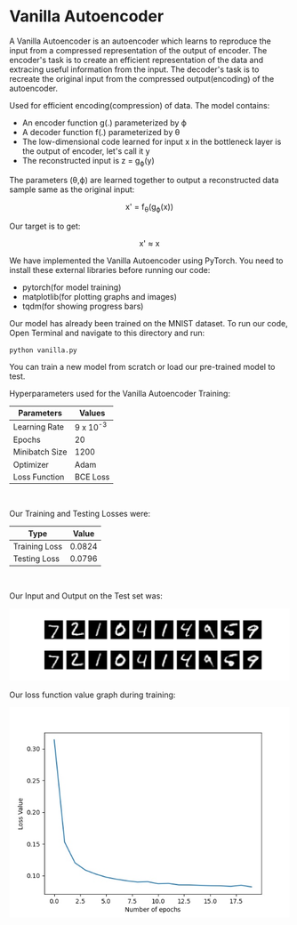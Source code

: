 # Vanilla Autoencoder

A Vanilla Autoencoder is an autoencoder which learns to reproduce the input from a compressed representation of the output of encoder. The encoder's task is to create an efficient representation of the data and extracing useful information from the input. The decoder's task is to recreate the original input from the compressed output(encoding) of the autoencoder.

Used for efficient encoding(compression) of data.
The model contains:
* An encoder function g(.) parameterized by ϕ
* A decoder function f(.) parameterized by θ
* The low-dimensional code learned for input x in the bottleneck layer is the output of encoder, let's call it y 
* The reconstructed input is z = g<sub>ϕ</sub>(y)

The parameters (θ,ϕ) are learned together to output a reconstructed data sample same as the original input:
<div align='center'> x' = f<sub>θ</sub>(g<sub>ϕ</sub>(x)) </div>

Our target is to get:
<div align='center'> x' ≈ x </div>

We have implemented the Vanilla Autoencoder using PyTorch. You need to install these external libraries before running our code: 
* pytorch(for model training)
* matplotlib(for plotting graphs and images)
* tqdm(for showing progress bars)

Our model has already been trained on the MNIST dataset. To run our code, Open Terminal and navigate to this directory and run:
```
python vanilla.py
```
You can train a new model from scratch or load our pre-trained model to test.

Hyperparameters used for the Vanilla Autoencoder Training:

| Parameters|  Values |
| -------- | -------- |
| Learning Rate | 9 x 10<sup>-3</sup>  | 
| Epochs | 20 |
| Minibatch Size | 1200 |
| Optimizer | Adam |
| Loss Function | BCE Loss |  
<br/>

Our Training and Testing Losses were:

| Type | Value |
| -------- | -------- |
| Training Loss | 0.0824 |
| Testing Loss | 0.0796 |
<br/>

Our Input and Output on the Test set was:

![Output Image](output1.jpg)

Our loss function value graph during training:

![Graph Image](lossgraph.jpg)
